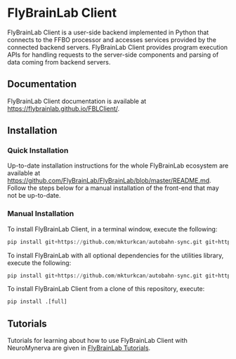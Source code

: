 # FlyBrainLab Client

FlyBrainLab Client is a user-side backend implemented in Python that connects to the FFBO processor and accesses services provided by the connected backend servers. FlyBrainLab Client provides program execution APIs for handling requests to the server-side components and parsing of data coming from backend servers.

## Documentation

FlyBrainLab Client documentation is available at https://flybrainlab.github.io/FBLClient/.

## Installation

### Quick Installation

Up-to-date installation instructions for the whole FlyBrainLab ecosystem are available at https://github.com/FlyBrainLab/FlyBrainLab/blob/master/README.md. Follow the steps below for a manual installation of the front-end that may not be up-to-date.

### Manual Installation

To install FlyBrainLab Client, in a terminal window, execute the following:

```python
pip install git+https://github.com/mkturkcan/autobahn-sync.git git+https://github.com/FlyBrainLab/Neuroballad.git flybrainlab
```

To install FlyBrainLab with all optional dependencies for the utilities library, execute the following:

```python
pip install git+https://github.com/mkturkcan/autobahn-sync.git git+https://github.com/FlyBrainLab/Neuroballad.git git+https://github.com/palash1992/GEM.git git+https://github.com/mkturkcan/nxcontrol flybrainlab[full]
```

To install FlyBrainLab Client from a clone of this repository, execute:

```python
pip install .[full]
```

## Tutorials

Tutorials for learning about how to use FlyBrainLab Client with NeuroMynerva are given in [FlyBrainLab Tutorials](https://github.com/FlyBrainLab/Tutorials).
